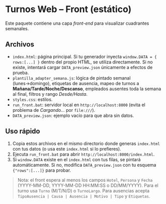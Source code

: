 # Turnos Web – Front (estático)

Este paquete contiene una capa *front-end* para visualizar cuadrantes semanales.

## Archivos

- `index.html`: página principal. Si tu generador inyecta `window.DATA = { rows:[...] }` dentro del propio HTML, se utiliza directamente. Si no existe, intentará cargar `DATA_preview.json` únicamente a efectos de prueba.
- `plantilla_adapter_semana.js`: lógica de pintado semanal (lunes→domingo), etiquetas de ausencia, mapeo de turnos a **Mañana/Tarde/Noche/Descanso**, empleados ausentes toda la semana al final, filtros y rango *Desde/Hasta*.
- `styles.css`: estilos.
- `run_front.bat`: servidor local en `http://localhost:8000` (evita el problema de *Cargando…* por `file:///`).
- `DATA_preview.json`: ejemplo vacío para que abra sin datos.

## Uso rápido

1. Copia estos archivos en el mismo directorio donde generas `index.html` con tus datos (o usa este `index.html` si lo prefieres).
2. Ejecuta `run_front.bat` para abrir `http://localhost:8000/index.html`.
3. Si `window.DATA` existe en el `index.html` con tus filas, se pintará automáticamente. Si no, modifica `DATA_preview.json` con tu esquema `{"rows":[...]}` para probar.

> Nota: el front espera al menos los campos `Hotel`, `Persona` y `Fecha` (YYYY-MM-DD, YYYY-MM-DD HH:MM:SS o DD/MM/YYYY). Para el turno usa `Turno` (M/T/N/D) o `TurnoLargo`. Para ausencias acepta `TipoAusencia | Causa | Ausencia | Motivo | Tipo` y `Etiquetas`.

